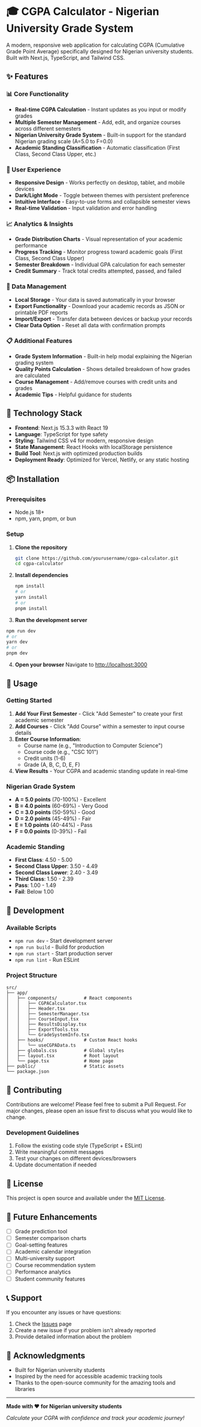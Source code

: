 # 🎓 CGPA Calculator - Nigerian University Grade System

A modern, responsive web application for calculating CGPA (Cumulative Grade Point Average) specifically designed for Nigerian university students. Built with Next.js, TypeScript, and Tailwind CSS.

## ✨ Features

### 📊 Core Functionality
- **Real-time CGPA Calculation** - Instant updates as you input or modify grades
- **Multiple Semester Management** - Add, edit, and organize courses across different semesters
- **Nigerian University Grade System** - Built-in support for the standard Nigerian grading scale (A=5.0 to F=0.0)
- **Academic Standing Classification** - Automatic classification (First Class, Second Class Upper, etc.)

### 📱 User Experience
- **Responsive Design** - Works perfectly on desktop, tablet, and mobile devices
- **Dark/Light Mode** - Toggle between themes with persistent preference
- **Intuitive Interface** - Easy-to-use forms and collapsible semester views
- **Real-time Validation** - Input validation and error handling

### 📈 Analytics & Insights
- **Grade Distribution Charts** - Visual representation of your academic performance
- **Progress Tracking** - Monitor progress toward academic goals (First Class, Second Class Upper)
- **Semester Breakdown** - Individual GPA calculation for each semester
- **Credit Summary** - Track total credits attempted, passed, and failed

### 💾 Data Management
- **Local Storage** - Your data is saved automatically in your browser
- **Export Functionality** - Download your academic records as JSON or printable PDF reports
- **Import/Export** - Transfer data between devices or backup your records
- **Clear Data Option** - Reset all data with confirmation prompts

### 📋 Additional Features
- **Grade System Information** - Built-in help modal explaining the Nigerian grading system
- **Quality Points Calculation** - Shows detailed breakdown of how grades are calculated
- **Course Management** - Add/remove courses with credit units and grades
- **Academic Tips** - Helpful guidance for students

## 🚀 Technology Stack

- **Frontend**: Next.js 15.3.3 with React 19
- **Language**: TypeScript for type safety
- **Styling**: Tailwind CSS v4 for modern, responsive design
- **State Management**: React Hooks with localStorage persistence
- **Build Tool**: Next.js with optimized production builds
- **Deployment Ready**: Optimized for Vercel, Netlify, or any static hosting

## 📦 Installation

### Prerequisites
- Node.js 18+ 
- npm, yarn, pnpm, or bun

### Setup
1. **Clone the repository**
   ```bash
   git clone https://github.com/yourusername/cgpa-calculator.git
   cd cgpa-calculator
   ```

2. **Install dependencies**
   ```bash
   npm install
   # or
   yarn install
   # or
   pnpm install
   ```

3. **Run the development server**
```bash
npm run dev
# or
yarn dev
# or
pnpm dev
```

4. **Open your browser**
   Navigate to [http://localhost:3000](http://localhost:3000)

## 🎯 Usage

### Getting Started
1. **Add Your First Semester** - Click "Add Semester" to create your first academic semester
2. **Add Courses** - Click "Add Course" within a semester to input course details
3. **Enter Course Information**:
   - Course name (e.g., "Introduction to Computer Science")
   - Course code (e.g., "CSC 101")
   - Credit units (1-6)
   - Grade (A, B, C, D, E, F)
4. **View Results** - Your CGPA and academic standing update in real-time

### Nigerian Grade System
- **A = 5.0 points** (70-100%) - Excellent
- **B = 4.0 points** (60-69%) - Very Good  
- **C = 3.0 points** (50-59%) - Good
- **D = 2.0 points** (45-49%) - Fair
- **E = 1.0 points** (40-44%) - Pass
- **F = 0.0 points** (0-39%) - Fail

### Academic Standing
- **First Class**: 4.50 - 5.00
- **Second Class Upper**: 3.50 - 4.49
- **Second Class Lower**: 2.40 - 3.49
- **Third Class**: 1.50 - 2.39
- **Pass**: 1.00 - 1.49
- **Fail**: Below 1.00

## 🔧 Development

### Available Scripts
- `npm run dev` - Start development server
- `npm run build` - Build for production
- `npm run start` - Start production server
- `npm run lint` - Run ESLint

### Project Structure
```
src/
├── app/
│   ├── components/          # React components
│   │   ├── CGPACalculator.tsx
│   │   ├── Header.tsx
│   │   ├── SemesterManager.tsx
│   │   ├── CourseInput.tsx
│   │   ├── ResultsDisplay.tsx
│   │   ├── ExportTools.tsx
│   │   └── GradeSystemInfo.tsx
│   ├── hooks/               # Custom React hooks
│   │   └── useCGPAData.ts
│   ├── globals.css          # Global styles
│   ├── layout.tsx           # Root layout
│   └── page.tsx             # Home page
├── public/                  # Static assets
└── package.json
```

## 🤝 Contributing

Contributions are welcome! Please feel free to submit a Pull Request. For major changes, please open an issue first to discuss what you would like to change.

### Development Guidelines
1. Follow the existing code style (TypeScript + ESLint)
2. Write meaningful commit messages
3. Test your changes on different devices/browsers
4. Update documentation if needed

## 📄 License

This project is open source and available under the [MIT License](LICENSE).

## 🎯 Future Enhancements

- [ ] Grade prediction tool
- [ ] Semester comparison charts  
- [ ] Goal-setting features
- [ ] Academic calendar integration
- [ ] Multi-university support
- [ ] Course recommendation system
- [ ] Performance analytics
- [ ] Student community features

## 📞 Support

If you encounter any issues or have questions:
1. Check the [Issues](https://github.com/yourusername/cgpa-calculator/issues) page
2. Create a new issue if your problem isn't already reported
3. Provide detailed information about the problem

## 🙏 Acknowledgments

- Built for Nigerian university students
- Inspired by the need for accessible academic tracking tools
- Thanks to the open-source community for the amazing tools and libraries

---

**Made with ❤️ for Nigerian university students**

*Calculate your CGPA with confidence and track your academic journey!*
